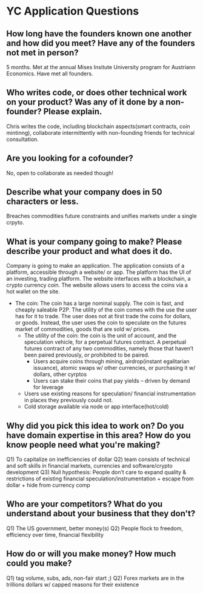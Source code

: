 # YC Application Questions 

## How long have the founders known one another and how did you meet? Have any of the founders not met in person?

5 months. Met at the annual Mises Insitute University program for Austriann Economics.  Have met all founders. 

## Who writes code, or does other technical work on your product? Was any of it done by a non-founder? Please explain.

Chris writes the code, including blockchain aspects(smart contracts, coin mintinng), collaborate intermittently with non-founding friends for technical consultation.

## Are you looking for a cofounder?

No, open to collaborate as needed though! 

## Describe what your company does in 50 characters or less.

Breaches commodities future constraints and unifies markets under a single crpyto.

## What is your company going to make? Please describe your product and what does it do.

Company is going to make an application. The application consists of a platform, accessible
through a website/ or app. The platform has the UI of an investing, trading platform. The website
interfaces with a blockchain, a crypto currency coin. The website allows users to access the
coins via a hot wallet on the site.

- The coin: The coin has a large nominal supply. The coin is fast, and cheaply saleable
P2P. The utility of the coin comes with the use the user has for it to trade. The user does
not at first trade the coins for dollars, or goods. Instead, the user uses the coin to
speculate on the futures market of commodities, goods that are sold w/ prices.
    - The utility of the coin: the coin is the unit of account, and the speculation vehicle,
for a perpetual futures contract. A perpetual futures contract of any two
commodities, namely those that haven’t been paired previously, or prohibited to
be paired.
        - Users acquire coins through mining, airdrop(instant egalitarian issuance),
atomic swaps w/ other currencies, or purchasing it w/ dollars, other
cyrptos
        -  Users can stake their coins that pay yields – driven by demand for
leverage
    - Users use existing reasons for speculation/ financial instrumentation in places
they previously could not.
    - Cold storage available via node or app interface(hot/cold)

## Why did you pick this idea to work on? Do you have domain expertise in this area? How do you know people need what you're making?

Q1) To capitalize on inefficiencies of dollar
Q2) team consists of technical and soft skills in financial markets, currencies and
software/crypto development
Q3) Null hypothesis: People don’t care to expand quality & restrictions of existing financial
speculation/instrumentation + escape from dollar + hide from currency comp

## Who are your competitors? What do you understand about your business that they don't?

Q1) The US government, better money(s)
Q2) People flock to freedom, efficiency over time, financial flexibility

## How do or will you make money? How much could you make?

Q1) tag volume, subs, ads, non-fair start ;)
Q2) Forex markets are in the trillions dollars w/ capped reasons for their existence

